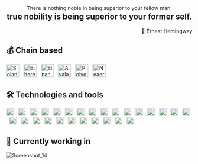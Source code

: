 <div align="center">There is nothing noble in being superior to your fellow man;
  <h2 style="margin-top: 0.1em;">true nobility is being superior to your former self.</h2>
</div>
<div align="right">🌱 Ernest Hemingway</div>

## 💰 Chain based
<span><img src="https://seeklogo.com/images/S/solana-sol-logo-12828AD23D-seeklogo.com.png?v=637944448890000000" alt="Solana logo" title="Solana" height="35" />
&nbsp;
<img src="https://seeklogo.com/images/E/ethereum-logo-EC6CDBA45B-seeklogo.com.png" alt="Ethereum logo" title="Ethereum" height="35" />
&nbsp;
<img src="https://seeklogo.com/images/B/binance-coin-bnb-logo-CD94CC6D31-seeklogo.com.png" alt="Binance logo" title="Binance" height="35" />
&nbsp;
<img src="https://seeklogo.com/images/A/avalanche-avax-logo-440813952D-seeklogo.com.png" alt="Avalanche logo" title="Avalanche" height="35" />
&nbsp;
<img src="https://seeklogo.com/images/P/polygon-matic-logo-1DFDA3A3A8-seeklogo.com.png" alt="Polygon logo" title="Polygon" height="35" />
&nbsp;
<img src="https://seeklogo.com/images/N/near-icon-logo-10785AE366-seeklogo.com.png" alt="Neaer Protocol logo" title="Near protocol" height="35" />
&nbsp;
<br />

## 🛠  Technologies and tools
<span><img src="https://img.shields.io/badge/Solidity-282C34?logo=Solidity&logoColor=ddd" alt="Solidity logo" title="Solidity" height="20" />
&nbsp;
<img src="https://img.shields.io/badge/Rust-282C34?logo=Rust&logoColor=E34F26" alt="Rust logo" title="Rust" height="20" /></span>
&nbsp;
<img src="https://img.shields.io/badge/Web3.js-282C34?logo=Web3.js&logoColor=ddd" alt="Web3.js logo" title="Web3.js" height="20" /></span>
&nbsp;
<img src="https://img.shields.io/badge/HTML5-282C34?logo=html5&logoColor=E34F26" alt="HTML5 logo" title="HTML5" height="20" />
&nbsp;
<img src="https://img.shields.io/badge/CSS3-282C34?logo=css3&logoColor=1572B6" alt="CSS3 logo" title="CSS3" height="20" />
&nbsp;
<img src="https://img.shields.io/badge/Sass-282C34?logo=Sass&logoColor=F5517F" alt="Sass logo" title="Sass" height="20" />
&nbsp;
<img src="https://img.shields.io/badge/Tailwindcss-282C34?logo=Tailwindcss&logoColor=F5517F" alt="Tailwindcss logo" title="TailwindCSS" height="20" />
&nbsp;
<img src="https://img.shields.io/badge/JavaScript-282C34?logo=javascript&logoColor=F7DF1E" alt="JavaScript logo" title="JavaScript" height="20" /></span>
&nbsp;
<img src="https://img.shields.io/badge/TypeScript-282C34?logo=typescript&logoColor=3178C6" alt="TypeScript logo" title="TypeScript" height="20" />
&nbsp;
<img src="https://img.shields.io/badge/React-282C34?logo=React&logoColor=61DBFB" alt="React logo" title="React" height="20" />
&nbsp;
<img src="https://img.shields.io/badge/Redux-282C34?logo=redux&logoColor=61DBFB" alt="Redux logo" title="Redux" height="20" />
&nbsp;
<img src="https://img.shields.io/badge/Next.js-282C34?logo=Next.js&logoColor=41B883" alt="Next.js logo" title="Next.js" height="20" />
&nbsp;
<img src="https://img.shields.io/badge/Angular-282C34?logo=Angular&logoColor=111111" alt="Angular logo" title="Angular" height="20" />
&nbsp;
<img src="https://img.shields.io/badge/Vue.js-282C34?logo=Vue.js&logoColor=41B883" alt="Vue.js logo" title="Vue.js" height="20" />
&nbsp;
<img src="https://img.shields.io/badge/Nuxt.js-282C34?logo=Nuxt.js&logoColor=41B883" alt="Nuxt.js logo" title="Nuxt.js" height="20" />
&nbsp;
<img src="https://img.shields.io/badge/Node.js-282C34?logo=Node.js&logoColor=41B883" alt="Node.js logo" title="Node.js" height="20" />
&nbsp;
<img src="https://img.shields.io/badge/Express-282C34?logo=Express&logoColor=41B883" alt="Express logo" title="Express" height="20" />
&nbsp;
<img src="https://img.shields.io/badge/Mongodb-282C34?logo=Mongodb&logoColor=41B883" alt="Mongodb logo" title="Mongodb" height="20" />
&nbsp;
<img src="https://img.shields.io/badge/Django-282C34?logo=Django&logoColor=41B883" alt="Django logo" title="Django" height="20" />
&nbsp;
<img src="https://img.shields.io/badge/Postgresql-282C34?logo=Postgresql&logoColor=41B883" alt="Postgresql logo" title="Postgresql" height="20" />
&nbsp;
<img src="https://img.shields.io/badge/Mysql-282C34?logo=Mysql&logoColor=F7DF1E" alt="Mysql logo" title="Mysql" height="20" />
&nbsp;
<img src="https://img.shields.io/badge/PHP-282C34?logo=PHP&logoColor=41B883" alt="PHP logo" title="PHP" height="20" />
&nbsp;
<img src="https://img.shields.io/badge/Laravel-282C34?logo=Laravel&logoColor=F05032" alt="Laravel logo" title="git" height="20" />
&nbsp;
<img src="https://img.shields.io/badge/git-282C34?logo=git&logoColor=F05032" alt="git logo" title="git" height="20" />
&nbsp;
<img src="https://img.shields.io/badge/VS%20Code-282C34?logo=visual-studio-code&logoColor=007ACC" alt="Visual Studio Code logo" title="Visual Studio Code" height="20" />
&nbsp;
<img src="https://img.shields.io/badge/docker-282C34?logo=Docker&logoColor=007ACC" alt="Docker logo" title="Docker" height="20" />
&nbsp;
<img src="https://img.shields.io/badge/firebase-282C34?logo=firebase&logoColor=FFCB2B" alt="firebase logo" title="firebase" height="20" />
&nbsp;
<br />

## 🔭 Currently working in
![Screenshot_14](https://user-images.githubusercontent.com/29230603/191172999-7409fc8e-9bc8-4f46-a453-27b67047f0f6.png)
